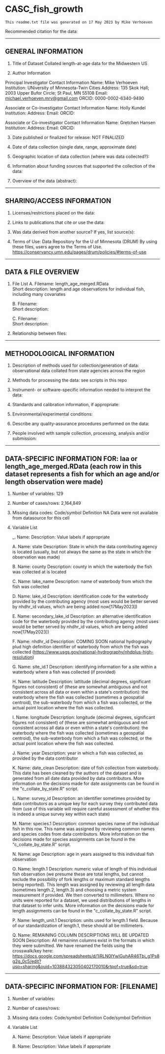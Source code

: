 # CASC_fish_growth
    This readme.txt file was generated on 17 May 2023 by Mike Verhoeven

Recommended citation for the data: 
    <insert citation>

-------------------
GENERAL INFORMATION
-------------------


1. Title of Dataset 
    Collated length-at-age data for the Midwestern US

2. Author Information


  Principal Investigator Contact Information
    Name: Mike Verhoeven
    Institution: UNiversity of Minnesota-Twin Cities
    Address: 135 Skok Hall; 2003 Upper Bufor Circle; St Paul, MN 55108
    Email: michael.verhoeven.mrv@gmail.com
	  ORCID: 0000-0002-6340-9490

  Associate or Co-investigator Contact Information
    Name: Holly Kundel
    Institution: 
    Address: 
    Email: 
	  ORCID: 

  Associate or Co-investigator Contact Information
    Name: Gretchen Hansen
    Institution: 
    Address: 
    Email: 
	  ORCID: 


3. Date published or finalized for release:
    NOT FINALIZED

4. Date of data collection (single date, range, approximate date) <suggested format YYYYMMDD>

5. Geographic location of data collection (where was data collected?):  

6. Information about funding sources that supported the collection of the data: 

7. Overview of the data (abstract): 


--------------------------
SHARING/ACCESS INFORMATION
-------------------------- 


1. Licenses/restrictions placed on the data:

2. Links to publications that cite or use the data:

3. Was data derived from another source?
           If yes, list source(s):

4. Terms of Use: Data Repository for the U of Minnesota (DRUM) By using these files, users agree to the Terms of Use. https://conservancy.umn.edu/pages/drum/policies/#terms-of-use




---------------------
DATA & FILE OVERVIEW
---------------------


1. File List
   A. Filename: length_age_merged.RData       
      Short description:  length and age observations for individual fish, including many covariates       

   B. Filename:        
      Short description:        
        
   C. Filename:        
      Short description:


2. Relationship between files:        



--------------------------
METHODOLOGICAL INFORMATION
--------------------------

1. Description of methods used for collection/generation of data: 
    observational data collated from state agencies across the region

2. Methods for processing the data: <describe how the submitted data were generated from the raw or collected data>
    see scripts in this repo

3. Instrument- or software-specific information needed to interpret the data:


4. Standards and calibration information, if appropriate:


5. Environmental/experimental conditions:


6. Describe any quality-assurance procedures performed on the data:


7. People involved with sample collection, processing, analysis and/or submission:



-----------------------------------------
DATA-SPECIFIC INFORMATION FOR: laa or length_age_merged.RData (each row in this dataset represents a fish for which an age and/or length observation were made)
-----------------------------------------

1. Number of variables:
    129


2. Number of cases/rows: 
    2,164,849



3. Missing data codes:
        Code/symbol         Definition
        NA                  Data were not available from datasource for this cell


4. Variable List
                  
    _. Name: <variable name>
       Description: <description of the variable>
                    Value labels if appropriate
    
    A. Name: state
       Description: State in which the data contributing agency is located (usually, but not always the same as the state in which the observation was made) 

    B. Name: county
       Description: county in which the waterbody the fish was collected at is located
    
    C. Name: lake_name
       Description: name of waterbody from which the fish was collected
       
    D. Name: lake_id
       Description: identification code for the waterbody provided by the contributing agency (most uses would be better served by nhdhr_id values, which are being added now[17May2023])
       
    E. Name: secondary_lake_id
       Description: an alternative identification code for the waterbody provided by the contributing agency (most uses would be better served by nhdhr_id values, which are being added now[17May2023])
       
    F. Name: nhdhr_id
       Description: COMING SOON national hydrography plud high definition identifier of waterbody from which the fish was collected (https://www.usgs.gov/national-hydrography/nhdplus-high-resolution)

    G. Name: site_id.1
       Description: identifying information for a site within a waterbody where a fish was collected (if provided) 

    H. Name: latitude
       Description: lattitude (decimal degrees, significant figures not consistent) of (these are somewhat ambiguous and not consistent across all data or even within a state's contribution): the waterbody where the fish was collected (sometimes a geospatial centroid), the sub-waterbody from which a fish was collected, or the actual point location where the fish was collected.
       
    I. Name: longitude
       Description: longitude (decimal degrees, significant figures not consistent) of (these are somewhat ambiguous and not consistent across all data or even within a state's contribution): the waterbody where the fish was collected (sometimes a geospatial centroid), the sub-waterbody from which a fish was collected, or the actual point location where the fish was collected.
       
    J. Name: year
       Description: year in which a fish was collected, as provided by the data contributor
       
    K. Name: date_clean
       Description: date of fish collection from waterbody. This date has been cleaned by the authors of the dataset and is generated from all date data provided by data contributors. More information on the decisions made for date assignments can be found in the "c_collate_by_state.R" script.
       
    L. Name: survey_id
       Description: an identifier sometimes provided by data contributors as a unique key for each survey they contributed data from (use of this variable will require careful assessment of whether this is indeed a unique survey key within each state)

    M. Name: species.1
       Description: common species name of the individual fish in this row. This name was assigned by reviewing common names and species codes from data contributors. More information on the decisions made for species assignments can be found in the "c_collate_by_state.R" script.
       
    N. Name: age
       Description: age in years assigned to this individual fish observation
       
    O. Name: length.1
       Description: numeric value of length of this individual fish observation (we presume these are total lengths, but cannot exclude the possibility of fork lengths or maximum standard lengths being reported). This length was assigned by reviewing all length data (sometimes length.2, length.3) and choosing a metric system measurement if provided. We then converted to millimeters. Where no units were reported for a dataset, we used distributions of lengths in that dataset to infer units. More information on the decisions made for length assignments can be found in the "c_collate_by_state.R" script.   

    P. Name: length_unit.1
       Description: units used for length.1 field. Because of our standardization of length.1, these should all be millimeters. 

    Q. Name: REMAINING COLUMN DESCRIPTIONS WILL BE UPDATED SOON 
       Description: All remaininn columns exist in the formats in which they were submitted. We have renamed the fields using the crosswalk/key here: https://docs.google.com/spreadsheets/d/1iRLN0IYwlGuhAR46Tbj_g1Ps8g2g_0c5/edit?usp=sharing&ouid=103884323050402170010&rtpof=true&sd=true

                    
                    
                    
                    
                    
                    
                    
                    
                    
                    
                    
                    
                    
                    
                    
                    
                    
-----------------------------------------
DATA-SPECIFIC INFORMATION FOR: [FILENAME]
-----------------------------------------
<create sections for each dataset included>


1. Number of variables:


2. Number of cases/rows: 




3. Missing data codes:
        Code/symbol        Definition
        Code/symbol        Definition


4. Variable List
                  

    A. Name: <variable name>
       Description: <description of the variable>
                    Value labels if appropriate


    B. Name: <variable name>
       Description: <description of the variable>
                    Value labels if appropriate
